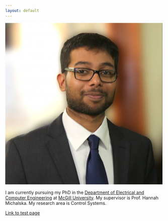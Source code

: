 ```yaml
---
layout: default
---
```


![](/images/DPG.jpg)

I am currently pursuing my PhD in the [Department of Electrical and Computer Engineering](http://www.mcgill.ca/ece/) at [McGill University](http://www.mcgill.ca/). 
My supervisor is Prof. Hannah Michalska.
My research area is Control Systems.

[Link to test page](test-page)
